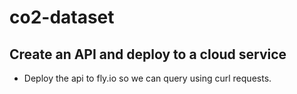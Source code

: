 # co2-dataset

## Create an API and deploy to a cloud service

* Deploy the api to fly.io so we can query using curl requests.
